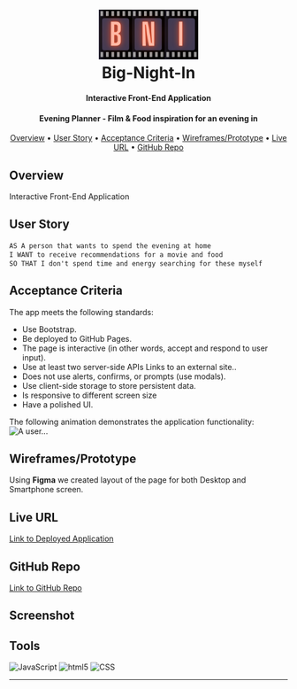 <h1 align="center"> 
    <br>
  <a><img src="https://github.com/RGBrain/Big-Night-In/blob/main/assets/images/logo-cropped.png?raw=true" alt="App Logo" width="180"></a>
  <br>Big-Night-In</h1>
  <strong><h4 align="center">Interactive Front-End Application</h4></strong>
<h4 align="center">Evening Planner - Film &amp; Food inspiration for an evening in</h4>


<p align="center">
  <a href="#Overview">Overview</a> •
  <a href="#User-Story">User Story</a> •
  <a href="#Acceptance-Criteria">Acceptance Criteria</a> •
  <a href="#Wireframes/Prototype">Wireframes/Prototype</a> •
  <a href="#Live URL">Live URL</a> •
  <a href="#GitHub Repo">GitHub Repo</a>
</p>

## Overview
Interactive Front-End Application



## User Story
```
AS A person that wants to spend the evening at home
I WANT to receive recommendations for a movie and food
SO THAT I don't spend time and energy searching for these myself
```

## Acceptance Criteria
The app meets the following standards:
* Use Bootstrap.
* Be deployed to GitHub Pages.
* The page is interactive (in other words, accept and respond to user input).
* Use at least two server-side APIs Links to an external site..
* Does not use alerts, confirms, or prompts (use modals).
* Use client-side storage to store persistent data.
* Is responsive to different screen size
* Have a polished UI.


The following animation demonstrates the application functionality:
![A user...]()


## Wireframes/Prototype
Using **Figma** we created layout of the page for both Desktop and Smartphone screen. 



## Live URL
[Link to Deployed Application]()


## GitHub Repo
[Link to GitHub Repo](https://github.com/RGBrain/Big-Night-In.git)


## Screenshot


## Tools
<p>
  <img alt="JavaScript" src="https://img.shields.io/badge/-JavaScript-F7DF1E?style=flat-square&logo=javascript&logoColor=black" />
  <img alt="html5" src="https://img.shields.io/badge/-HTML5-E34F26?style=flat-square&logo=html5&logoColor=white" />
  <img alt="CSS" src="https://img.shields.io/badge/-CSS-CC6699?style=flat-square&logo=css&logoColor=white" />
</p>

---
